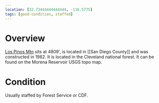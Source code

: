 ```yaml
---
location: [32.73444444444444, -116.5775]
tags: [good-condition, staffed]
---
```


# Overview

[Los Pinos Mtn](http://www.peakbagging.com/CALookoutPhotos/LosPinos.html) sits at 4809', is located in [[San Diego County]] and was constructed in 1982. It is located in the Cleveland national forest. It can be found on the Morena Reservoir USGS topo map.

# Condition

Usually staffed by Forest Service or CDF.